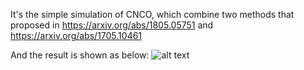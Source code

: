 It's the simple simulation of CNCO, which combine two methods that proposed in https://arxiv.org/abs/1805.05751 and https://arxiv.org/abs/1705.10461

And the result is shown as below:
![alt text](comparison_result.png)
